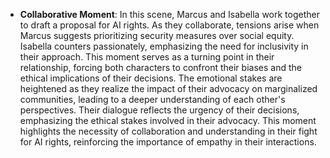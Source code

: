- **Collaborative Moment**: In this scene, Marcus and Isabella work together to draft a proposal for AI rights. As they collaborate, tensions arise when Marcus suggests prioritizing security measures over social equity. Isabella counters passionately, emphasizing the need for inclusivity in their approach. This moment serves as a turning point in their relationship, forcing both characters to confront their biases and the ethical implications of their decisions. The emotional stakes are heightened as they realize the impact of their advocacy on marginalized communities, leading to a deeper understanding of each other's perspectives. Their dialogue reflects the urgency of their decisions, emphasizing the ethical stakes involved in their advocacy. This moment highlights the necessity of collaboration and understanding in their fight for AI rights, reinforcing the importance of empathy in their interactions.

